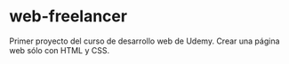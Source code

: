 # web-freelancer

Primer proyecto del curso de desarrollo web de Udemy. Crear una página web sólo con HTML y CSS.
